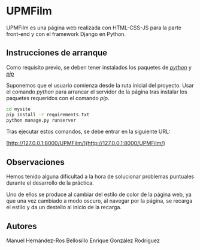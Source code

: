 # UPMFilm
UPMFilm es una página web realizada con HTML-CSS-JS para la parte front-end y con el framework Django en Python. 

## Instrucciones de arranque
Como requisito previo, se deben tener instalados los paquetes de [*python*](https://www.python.org/downloads/) y [*pip*]((https://pip.pypa.io/en/stable/))

Suponemos que el usuario comienza desde la ruta inicial del proyecto. Usar el comando *python* para arrancar el servidor de la página tras instalar los paquetes requeridos con el comando *pip*. 

```bash
cd mysite
pip install -r requirements.txt
python manage.py runserver
```
Tras ejecutar estos comandos, se debe entrar en la siguiente URL: 

[http://127.0.0.1:8000/UPMFilm/](http://127.0.0.1:8000/UPMFilm/)

## Observaciones
Hemos tenido alguna dificultad a la hora de solucionar problemas puntuales 
durante el desarrollo de la práctica.

Uno de ellos se produce al cambiar del estilo de color de la página web,
ya que una vez cambiado a modo oscuro, al navegar por la página, se recarga
el estilo y da un destello al inicio de la recarga.

## Autores
Manuel Hernández-Ros Bellosillo
Enrique González Rodríguez
